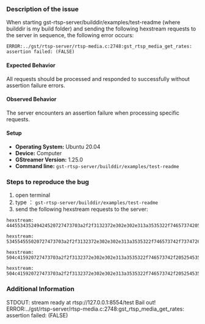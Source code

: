 
### Description of the issue
When starting gst-rtsp-server/builddir/examples/test-readme (where builddir is my build folder) and sending the following hexstream requests to the server in sequence, the following error occurs:

`ERROR:../gst/rtsp-server/rtsp-media.c:2748:gst_rtsp_media_get_rates: assertion failed: (FALSE)`

#### Expected Behavior
All requests should be processed and responded to successfully without assertion failure errors.
#### Observed Behavior
The server encounters an assertion failure when processing specific requests.
#### Setup
- **Operating System:** Ubuntu 20.04
- **Device:** Computer  
- **GStreamer Version:**  1.25.0
- **Command line:**  `gst-rtsp-server/builddir/examples/test-readme`

### Steps to reproduce the bug
1. open terminal
2. type ：
`gst-rtsp-server/builddir/examples/test-readme`
3. send the following hexstream requests to the server:
```
hexstream:
444553435249424520727473703a2f2f3132372e302e302e313a3535322f7465737420525453502f312e300d0a435365713a20320d0a557365722d4167656e743a202f726f6f742f4750462f70726f6a656374732d6173616e2f6c6976653535352f7465737450726f67732f7465737452545350436c69656e7420284c4956453535352053747265616d696e67204d656469612076323032332e30362e3134290d0a4163636570743a206170706c69636174696f6e2f7364700d0a0d0a

hexstream:
534554555020727473703a2f2f3132372e302e302e313a3535322f746573742f73747265616d3d3020525453502f312e300d0a435365713a20330d0a557365722d4167656e743a202f726f6f742f4750462f70726f6a656374732d6173616e2f6c6976653535352f7465737450726f67732f7465737452545350436c69656e7420284c4956453535352053747265616d696e67204d656469612076323032332e30362e3134290d0a5472616e73706f72743a205254502f4156503b756e69636173743b636c69656e745f706f72743d35313833362d35313833370d0a0d0a

hexstream:
504c415920727473703a2f2f3132372e302e302e313a3535322f746573742f20525453502f312e300d0a435365713a20340d0a557365722d4167656e743a202f726f6f742f4750462f70726f6a656374732d6173616e2f6c6976653535352f7465737450726f67732f7465737452545350436c69656e7420284c4956453535352053747265616d696e67204d656469612076323032332e30362e3134290d0a53657373696f6e3a20596e44624a324f6d706e695f56437a330d0a52616e67653a206e70743d302e3030302d0d0a0d0a

hexstream:
504c415920727473703a2f2f3132372e302e302e313a3535322f746573742f20525453502f312e300d0a435365713a20340d0a557365722d4167656e743a202f726f6f742f4750462f70726f6a656374732d6173616e2f6c6976653535352f7465737450726f67732f7465737452545350436c69656e7420284c4956453535352053747265616d696e67204d656469612076323032332e30362e3134290d0a53657373696f6e3a20596e44624a324f6d706e695f56437a330d0a52616e67653a206e70743d302e3030302d0d0a0d0a
```

### Additional Information

STDOUT:
stream ready at rtsp://127.0.0.1:8554/test
Bail out! ERROR:../gst/rtsp-server/rtsp-media.c:2748:gst_rtsp_media_get_rates: assertion failed: (FALSE)